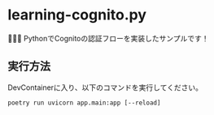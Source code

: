 # learning-cognito.py

🍛🍛🍛 PythonでCognitoの認証フローを実装したサンプルです！  

## 実行方法

DevContainerに入り、以下のコマンドを実行してください。

```shell
poetry run uvicorn app.main:app [--reload]
```
